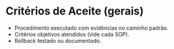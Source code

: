 # Critérios de Aceite (gerais)
- Procedimento executado com evidências no caminho padrão.
- Critérios objetivos atendidos (vide cada SOP).
- Rollback testado ou documentado.
